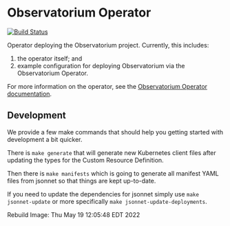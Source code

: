 # Observatorium Operator

[![Build Status](https://circleci.com/gh/observatorium/operator.svg?style=svg)](https://circleci.com/gh/observatorium/operator)

Operator deploying the Observatorium project.
Currently, this includes:

1. the operator itself; and
1. example configuration for deploying Observatorium via the Observatorium Operator.

For more information on the operator, see the [Observatorium Operator documentation](./docs/deploy-operator.md).


## Development

We provide a few make commands that should help you getting started with development a bit quicker.

There is `make generate` that will generate new Kubernetes client files after updating the types for the Custom Resource Definition.

Then there is `make manifests` which is going to generate all manifest YAML files from jsonnet so that things are kept up-to-date.

If you need to update the dependencies for jsonnet simply use `make jsonnet-update` or more specifically `make jsonnet-update-deployments`.

Rebuild Image: Thu May 19 12:05:48 EDT 2022
